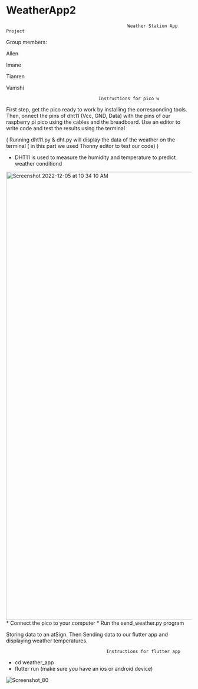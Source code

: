 # WeatherApp2



                                                  Weather Station App Project
Group members:

Allen

Imane

Tianren

Vamshi
          
        
        
        
        
        
        
                                       Instructions for pico w

First step, get the pico ready to work by installing the corresponding tools.
Then, onnect the pins of dht11 (Vcc, GND, Data) with the pins of our raspberry pi pico using the cables and the breadboard.
Use an editor to write code and test the results using the terminal

( Running dht11.py & dht.py will display the data of the weather on the terminal ( in this part we used Thonny editor to test our code) )

- DHT11 is used to measure the humidity and temperature to predict weather conditiond

<img width="1216" alt="Screenshot 2022-12-05 at 10 34 10 AM" src="https://user-images.githubusercontent.com/96458509/205677695-ee82888c-663c-4ba8-9695-5ea797fb68ca.png">
* Connect the pico to your computer
* Run the send_weather.py program





Storing data to an atSign. Then Sending data to our flutter app and displaying weather temperatures.



                                          Instructions for flutter app

* cd weather_app
* flutter run (make sure you have an ios or android device)







![Screenshot_80](https://user-images.githubusercontent.com/96458509/205783088-64d23674-5a1a-467c-a996-f5f378805024.png)



                                        



